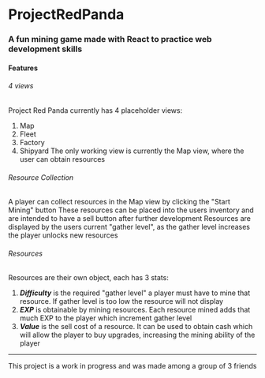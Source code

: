 # ProjectRedPanda
### A fun mining game made with React to practice web development skills
#### Features
###### 4 views
Project Red Panda currently has 4 placeholder views:
1. Map
2. Fleet
3. Factory
4. Shipyard
The only working view is currently the Map view, where the user can obtain resources

###### Resource Collection
A player can collect resources in the Map view by clicking the "Start Mining" button
These resources can be placed into the users inventory and are intended to have a sell button after further development
Resources are displayed by the users current "gather level", as the gather level increases the player unlocks new resources


###### Resources
Resources are their own object, each has 3 stats:
1. ***Difficulty*** is the required "gather level" a player must have to mine that resource. If gather level is too low the resource will not display
2. ***EXP*** is obtainable by mining resources. Each resource mined adds that much EXP to the player which increment gather level
3. ***Value*** is the sell cost of a resource. It can be used to obtain cash which will allow the player to buy upgrades, increasing the mining ability of the player

___


This project is a work in progress and was made among a group of 3 friends
